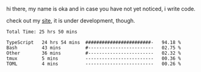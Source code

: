 hi there, my name is oka and in case you have not yet noticed, i write code.

check out my [site](https://www.okawibawa.dev), it is under development, though.

<!--START_SECTION:waka-->

```javascript, typescript, go, python, dockerfile, yaml, markdown, html, javascriptreact, typescriptreact, json, rust
Total Time: 25 hrs 50 mins

TypeScript   24 hrs 54 mins  ########################-   94.18 %
Bash         43 mins         #------------------------   02.75 %
Other        36 mins         #------------------------   02.32 %
tmux         5 mins          -------------------------   00.36 %
TOML         4 mins          -------------------------   00.26 %
```

<!--END_SECTION:waka-->

<!--
**okawibawa/okawibawa** is a ✨ _special_ ✨ repository because its `README.md` (this file) appears on your GitHub profile.

Here are some ideas to get you started:

- 🔭 I’m currently working on ...
- 🌱 I’m currently learning ...
- 👯 I’m looking to collaborate on ...
- 🤔 I’m looking for help with ...
- 💬 Ask me about ...
- 📫 How to reach me: ...
- 😄 Pronouns: ...
- ⚡ Fun fact: ...
-->
